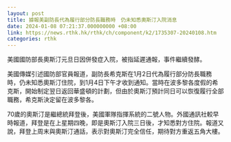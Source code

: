 ```yaml
---
layout: post
title: 據報美副防長代為履行部分防長職務時　仍未知悉奧斯汀入院消息
date: 2024-01-08 07:21:37.000000000 +08:00
link: https://news.rthk.hk/rthk/ch/component/k2/1735307-20240108.htm
categories: rthk
---
```


美國國防部長奧斯汀元旦日因併發症入院，被指延遲通報，事件繼續發酵。

美國傳媒引述國防部官員報道，副防長希克斯在1月2日代為履行部分防長職務時，仍未知悉奧斯汀住院，到1月4日下午才收到通知。當時在波多黎各度假的希克斯，開始制定翌日返回華盛頓的計劃，但由於奧斯汀預計同日可以恢復履行全部職務，希克斯決定留在波多黎各。

70歲的奧斯汀是繼總統拜登後，美國軍隊指揮系統的二號人物。外國通訊社較早時報道，拜登是在上星期四晚，即是奧斯汀入院三日後，才知悉對方住院。報道又說，拜登上周末與奧斯汀通話，表示對奧斯汀完全信任，期待對方重返五角大樓。
